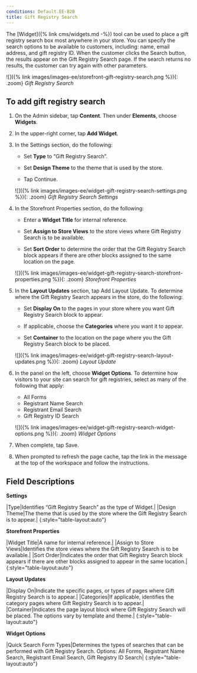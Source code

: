 ```yaml
---
conditions: Default.EE-B2B
title: Gift Registry Search
---
```


The [Widget]({% link cms/widgets.md -%}) tool can be used to place a gift registry search box most anywhere in your store. You can specify the search options to be available to customers, including: name, email address, and gift registry ID. When the customer clicks the Search button, the results appear on the Gift Registry Search page. If the search returns no results, the customer can try again with other parameters.

![]({% link images/images-ee/storefront-gift-registry-search.png %}){: .zoom}
*Gift Registry Search*

## To add gift registry search

1. On the Admin sidebar, tap **Content**. Then under **Elements**, choose **Widgets**.

1. In the upper-right corner, tap **Add Widget**.

1. In the Settings section, do the following:

    * Set **Type** to “Gift Registry Search”.

    * Set **Design Theme** to the theme that is used by the store.

    * Tap <span class="btn">Continue</span>.

    ![]({% link images/images-ee/widget-gift-registry-search-settings.png %}){: .zoom}
    *Gift Registry Search Settings*

1. In the Storefront Properties section, do the following:

    * Enter a **Widget Title** for internal reference.

    * Set **Assign to Store Views** to the store views where Gift Registry Search is to be available.

    * Set **Sort Order** to determine the order that the Gift Registry Search block appears if there are other blocks assigned to the same location on the page.

    ![]({% link images/images-ee/widget-gift-registry-search-storefront-properties.png %}){: .zoom}
    *Storefront Properties*

1. In the **Layout Updates** section, tap <span class="btn">Add Layout Update</span>. To determine where the Gift Registry Search appears in the store, do the following:

    * Set **Display On** to the pages in your store where you want Gift Registry Search block to appear.

    * If applicable, choose the **Categories** where you want it to appear.

    * Set **Container** to the location on the page where you the Gift Registry Search block to be placed.

    ![]({% link images/images-ee/widget-gift-registry-search-layout-updates.png %}){: .zoom}
    *Layout Update*

1. In the panel on the left, choose **Widget Options**. To determine how visitors to your site can search for gift registries, select as many of the following that apply:

    * All Forms
    * Registrant Name Search
    * Registrant Email Search
    * Gift Registry ID Search

    ![]({% link images/images-ee/widget-gift-registry-search-widget-options.png %}){: .zoom}
    *Widget Options*

1. When complete, tap <span class="btn">Save</span>.

1. When prompted to refresh the page cache, tap the link in the message at the top of the workspace and follow the instructions.

## Field Descriptions

**Settings**

|Type|Identifies “Gift Registry Search” as the type of Widget.|
|Design Theme|The theme that is used by the store where the Gift Registry Search is to appear.|
{:style="table-layout:auto"}

**Storefront Properties**

|Widget Title|A name  for internal reference.|
|Assign to Store Views|Identifies the store views where the Gift Registry Search is to be available.|
|Sort Order|Indicates the order that Gift Registry Search block appears if there are other blocks assigned to appear in the same location.|
{:style="table-layout:auto"}

**Layout Updates**

|Display On|Indicate the specific pages, or types of pages where Gift Registry Search is to appear.|
|Categories|If applicable, identifies the category pages where Gift Registry Search is to appear.|
|Container|Indicates the page layout block where Gift Registry Search will be placed.  The options vary by template and theme.|
{:style="table-layout:auto"}

**Widget Options**

|Quick Search Form Types|Determines the types of searches that can be performed with Gift Registry Search. Options: All Forms, Registrant Name Search, Registrant Email Search, Gift Registry ID Search|
{:style="table-layout:auto"}